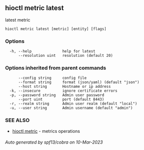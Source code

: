 ## hioctl metric latest

latest metric

```
hioctl metric latest [metric] [entity] [flags]
```

### Options

```
  -h, --help              help for latest
      --resolution uint   resolution (default 20)
```

### Options inherited from parent commands

```
      --config string     config file
      --format string     format (json/yaml) (default "json")
      --host string       Hostname or ip address
  -k, --insecure          ignore certificate errors
  -p, --password string   Admin user password
      --port uint         port (default 8443)
  -r, --realm string      Admin user realm (default "local")
  -u, --user string       Admin username (default "admin")
```

### SEE ALSO

* [hioctl metric](hioctl_metric.md)	 - metrics operations

###### Auto generated by spf13/cobra on 10-Mar-2023
